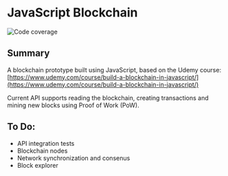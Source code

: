 # JavaScript Blockchain

![Code coverage](https://img.shields.io/nycrc/thejamespower/js-blockchain?config=.nycrc&preferredThreshold=lines "Code coverage")

## Summary

A blockchain prototype built using JavaScript, based on the Udemy course: [https://www.udemy.com/course/build-a-blockchain-in-javascript/](https://www.udemy.com/course/build-a-blockchain-in-javascript/)

Current API supports reading the blockchain, creating transactions and mining new blocks using Proof of Work (PoW).

## To Do:
- API integration tests
- Blockchain nodes
- Network synchronization and consenus
- Block explorer
